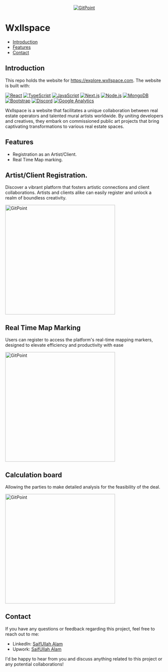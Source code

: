 <p align="center">
  <a href="">
    <img alt="GitPoint" title="GitPoint" src="https://media.licdn.com/dms/image/C4D0BAQGL9jTdFlKHoQ/company-logo_200_200/0/1601399945227?e=2147483647&v=beta&t=lO1KqQ3fT4yYkyXJUZlc-KbEMBozRtoizpmh9hN4JQ0" >
  </a>
</p>



# Wxllspace



- [Introduction](#introduction)
- [Features](#features)
- [Contact](#contact)








## Introduction

This repo holds the website for https://explore.wxllspace.com. The website is built with:

[![React](https://img.shields.io/badge/React-17.x-blue)](https://reactjs.org/)
[![TypeScript](https://img.shields.io/badge/TypeScript-4.x-blue)](https://www.typescriptlang.org/)
[![JavaScript](https://img.shields.io/badge/JavaScript-ES6-yellow)](https://www.ecma-international.org/ecma-262/6.0/)
[![Next.js](https://img.shields.io/badge/Next.js-12.x-lightgrey)](https://nextjs.org/)
[![Node.js](https://img.shields.io/badge/Node.js-16.x-green)](https://nodejs.org/)
[![MongoDB](https://img.shields.io/badge/MongoDB-green?logo=mongodb)](https://www.mongodb.com/)
[![Bootstrap](https://img.shields.io/badge/Bootstrap-blueviolet?logo=bootstrap)](https://getbootstrap.com/)
[![Discord](https://img.shields.io/badge/Discord-purple?logo=discord)](https://discord.com/)
[![Google Analytics](https://img.shields.io/badge/Google%20Analytics-blue?logo=google-analytics)](https://analytics.google.com/)

Wxllspace is a website that facilitates a unique collaboration between real estate operators and talented mural artists worldwide. By uniting developers and creatives, they embark on commissioned public art projects that bring captivating transformations to various real estate spaces.

## Features

- Registration as an Artist/Client.
- Real Time Map marking. 

## Artist/Client Registration.

Discover a vibrant platform that fosters artistic connections and client collaborations. Artists and clients alike can easily register and unlock a realm of boundless creativity.

 <img alt="GitPoint" title="GitPoint" src="https://imgur.com/bpOtIjk.png" width="350px" >



## Real Time Map Marking

Users can register to access the platform's real-time mapping markers, designed to elevate efficiency and productivity with ease

 <img alt="GitPoint" title="GitPoint" src="https://ph-files.imgix.net/e1d29969-c8b3-4ae2-a388-6e2168a8a72c.png?auto=format&fit=crop" width="350px" >


## Calculation board

Allowing the parties to make detailed analysis for the feasibility of the deal.


<img alt="GitPoint" title="GitPoint" src="https://imgur.com/RLTvDH4.png" width="350px" >


## Contact

If you have any questions or feedback regarding this project, feel free to reach out to me:


- LinkedIn: [SaifUllah Alam](https://www.linkedin.com/in/schwert-gottes/)
- Upwork: [SaifUllah Alam](https://www.upwork.com/freelancers/saifullahalam2)

I'd be happy to hear from you and discuss anything related to this project or any potential collaborations!

